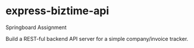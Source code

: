 # express-biztime-api
Springboard Assignment

Build a REST-ful backend API server for a simple company/invoice tracker.
